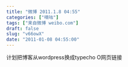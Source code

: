 ```yaml
---
title: "微博 2011.1.8 04:55"
categories: ["嘀咕"]
tags: ["来自微博 weibo.com"]
draft: false
slug: "v66owX"
date: "2011-01-08 04:55:00"
---
```


<p>计划把博客从wordpress换成typecho O网页链接 ​​​​</p>
